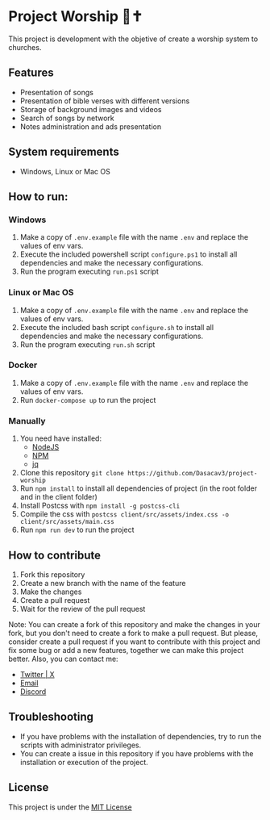 # Project Worship  🌙✝️
This project is development with the objetive of create a worship system to churches.

## Features

- Presentation of songs
- Presentation of bible verses with different versions
- Storage of background images and videos
- Search of songs by network
- Notes administration and ads presentation

## System requirements

- Windows, Linux or Mac OS

## How to run:

### Windows

1. Make a copy of `.env.example` file with the name `.env` and replace the values of env vars.
2. Execute the included powershell script `configure.ps1` to install all dependencies and make the necessary configurations.
3. Run the program executing `run.ps1` script

### Linux or Mac OS

1. Make a copy of `.env.example` file with the name `.env` and replace the values of env vars.
2. Execute the included bash script `configure.sh` to install all dependencies and make the necessary configurations.
3. Run the program executing `run.sh` script

### Docker

1. Make a copy of `.env.example` file with the name `.env` and replace the values of env vars.
2. Run `docker-compose up` to run the project

### Manually

1. You need have installed:
    - [NodeJS](https://nodejs.org/en/)
    - [NPM](https://www.npmjs.com/)
    - [jq](https://jqlang.github.io/jq/)
2. Clone this repository `git clone https://github.com/Dasacav3/project-worship`
3. Run `npm install` to install all dependencies of project (in the root folder and in the client folder)
4. Install Postcss with `npm install -g postcss-cli`
5. Compile the css with `postcss client/src/assets/index.css -o client/src/assets/main.css`
6. Run `npm run dev` to run the project


## How to contribute

1. Fork this repository
2. Create a new branch with the name of the feature
3. Make the changes
4. Create a pull request
5. Wait for the review of the pull request

Note: You can create a fork of this repository and make the changes in your fork, but you don't need to create a fork to make a pull request. But please, consider create a pull request if you want to contribute with this project and fix some bug or add a new features, together we can make this project better. Also, you can contact me:

- [Twitter | X](https://twitter.com/Dasacav31)
- [Email](mailto:team.dasacav3@gmail.com)
- [Discord](https://discord.gg/3YzKZ2)

## Troubleshooting

- If you have problems with the installation of dependencies, try to run the scripts with administrator privileges.
- You can create a issue in this repository if you have problems with the installation or execution of the project.


## License

This project is under the [MIT License](https://opensource.org/license/mit/)